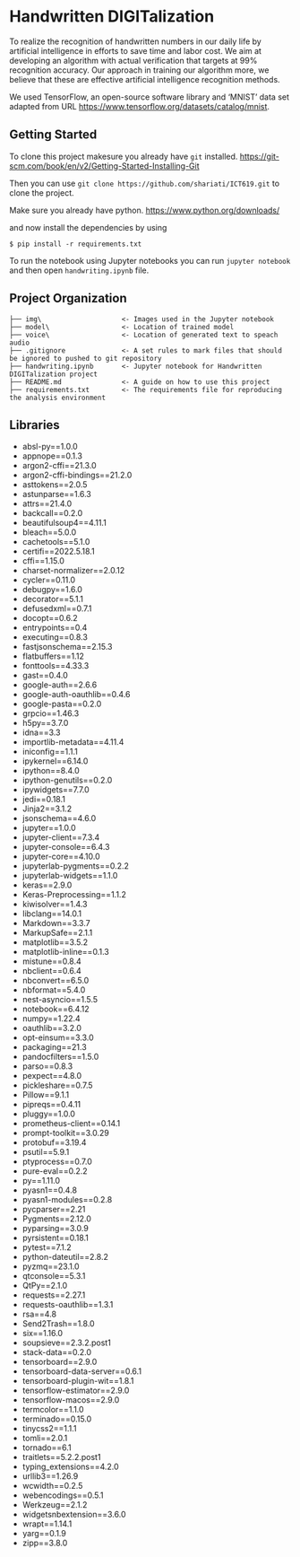 # Handwritten DIGITalization
To realize the recognition of handwritten numbers in our daily life by artificial intelligence in efforts to save time and labor cost. We aim at developing an algorithm with actual verification that targets at 99% recognition accuracy. Our approach in training our algorithm more, we believe that these are effective artificial intelligence recognition methods.  

We used TensorFlow, an open-source software library and ‘MNIST’ data set adapted from URL https://www.tensorflow.org/datasets/catalog/mnist.   

## Getting Started
To clone this project makesure you already have `git` installed.
https://git-scm.com/book/en/v2/Getting-Started-Installing-Git

Then you can use `git clone https://github.com/shariati/ICT619.git` to clone the project.

Make sure you already have python.
https://www.python.org/downloads/

and now install the dependencies by using
```
$ pip install -r requirements.txt
```

To run the notebook using Jupyter notebooks you can run `jupyter notebook` and then open `handwriting.ipynb` file.

## Project Organization

```
├── img\                    <- Images used in the Jupyter notebook
├── model\                  <- Location of trained model
├── voice\                  <- Location of generated text to speach audio
├── .gitignore              <- A set rules to mark files that should be ignored to pushed to git repository
├── handwriting.ipynb       <- Jupyter notebook for Handwritten DIGITalization project
├── README.md               <- A guide on how to use this project
├── requirements.txt        <- The requirements file for reproducing the analysis environment
```

## Libraries
- absl-py==1.0.0
- appnope==0.1.3
- argon2-cffi==21.3.0
- argon2-cffi-bindings==21.2.0
- asttokens==2.0.5
- astunparse==1.6.3
- attrs==21.4.0
- backcall==0.2.0
- beautifulsoup4==4.11.1
- bleach==5.0.0
- cachetools==5.1.0
- certifi==2022.5.18.1
- cffi==1.15.0
- charset-normalizer==2.0.12
- cycler==0.11.0
- debugpy==1.6.0
- decorator==5.1.1
- defusedxml==0.7.1
- docopt==0.6.2
- entrypoints==0.4
- executing==0.8.3
- fastjsonschema==2.15.3
- flatbuffers==1.12
- fonttools==4.33.3
- gast==0.4.0
- google-auth==2.6.6
- google-auth-oauthlib==0.4.6
- google-pasta==0.2.0
- grpcio==1.46.3
- h5py==3.7.0
- idna==3.3
- importlib-metadata==4.11.4
- iniconfig==1.1.1
- ipykernel==6.14.0
- ipython==8.4.0
- ipython-genutils==0.2.0
- ipywidgets==7.7.0
- jedi==0.18.1
- Jinja2==3.1.2
- jsonschema==4.6.0
- jupyter==1.0.0
- jupyter-client==7.3.4
- jupyter-console==6.4.3
- jupyter-core==4.10.0
- jupyterlab-pygments==0.2.2
- jupyterlab-widgets==1.1.0
- keras==2.9.0
- Keras-Preprocessing==1.1.2
- kiwisolver==1.4.3
- libclang==14.0.1
- Markdown==3.3.7
- MarkupSafe==2.1.1
- matplotlib==3.5.2
- matplotlib-inline==0.1.3
- mistune==0.8.4
- nbclient==0.6.4
- nbconvert==6.5.0
- nbformat==5.4.0
- nest-asyncio==1.5.5
- notebook==6.4.12
- numpy==1.22.4
- oauthlib==3.2.0
- opt-einsum==3.3.0
- packaging==21.3
- pandocfilters==1.5.0
- parso==0.8.3
- pexpect==4.8.0
- pickleshare==0.7.5
- Pillow==9.1.1
- pipreqs==0.4.11
- pluggy==1.0.0
- prometheus-client==0.14.1
- prompt-toolkit==3.0.29
- protobuf==3.19.4
- psutil==5.9.1
- ptyprocess==0.7.0
- pure-eval==0.2.2
- py==1.11.0
- pyasn1==0.4.8
- pyasn1-modules==0.2.8
- pycparser==2.21
- Pygments==2.12.0
- pyparsing==3.0.9
- pyrsistent==0.18.1
- pytest==7.1.2
- python-dateutil==2.8.2
- pyzmq==23.1.0
- qtconsole==5.3.1
- QtPy==2.1.0
- requests==2.27.1
- requests-oauthlib==1.3.1
- rsa==4.8
- Send2Trash==1.8.0
- six==1.16.0
- soupsieve==2.3.2.post1
- stack-data==0.2.0
- tensorboard==2.9.0
- tensorboard-data-server==0.6.1
- tensorboard-plugin-wit==1.8.1
- tensorflow-estimator==2.9.0
- tensorflow-macos==2.9.0
- termcolor==1.1.0
- terminado==0.15.0
- tinycss2==1.1.1
- tomli==2.0.1
- tornado==6.1
- traitlets==5.2.2.post1
- typing_extensions==4.2.0
- urllib3==1.26.9
- wcwidth==0.2.5
- webencodings==0.5.1
- Werkzeug==2.1.2
- widgetsnbextension==3.6.0
- wrapt==1.14.1
- yarg==0.1.9
- zipp==3.8.0
